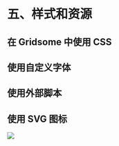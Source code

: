# 五、样式和资源

## 在 Gridsome 中使用 CSS

## 使用自定义字体

## 使用外部脚本

## 使用 SVG 图标

![](https://s.zceme.cn/fed/cover-v.jpg)

